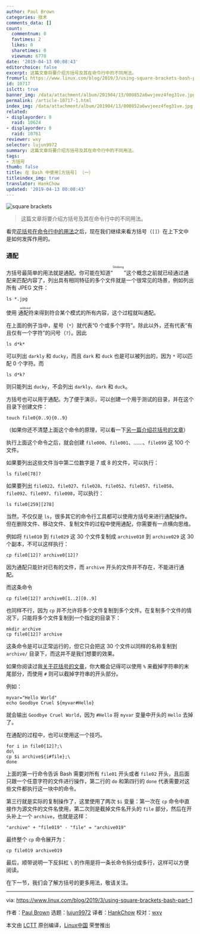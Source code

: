 ```yaml
---
author: Paul Brown
categories: 技术
comments_data: []
count:
  commentnum: 0
  favtimes: 2
  likes: 0
  sharetimes: 0
  viewnum: 6770
date: '2019-04-13 00:08:43'
editorchoice: false
excerpt: 这篇文章将要介绍方括号及其在命令行中的不同用法。
fromurl: https://www.linux.com/blog/2019/3/using-square-brackets-bash-part-1
id: 10717
islctt: true
banner_img: /data/attachment/album/201904/13/000852a6wvjeez4feg31ve.jpg
permalink: /article-10717-1.html
index_img: /data/attachment/album/201904/13/000852a6wvjeez4feg31ve.jpg.thumb.jpg
related:
- displayorder: 0
  raid: 10624
- displayorder: 0
  raid: 10761
reviewer: wxy
selector: lujun9972
summary: 这篇文章将要介绍方括号及其在命令行中的不同用法。
tags:
- 方括号
thumb: false
title: 在 Bash 中使用[方括号] （一）
titleindex_img: true
translator: HankChow
updated: '2019-04-13 00:08:43'
---
```


![square brackets](/data/attachment/album/201904/13/000852a6wvjeez4feg31ve.jpg "square brackets")



> 
> 这篇文章将要介绍方括号及其在命令行中的不同用法。
> 
> 
> 


看完[花括号在命令行中的用法](/article-10624-1.html)之后，现在我们继续来看方括号（`[]`）在上下文中是如何发挥作用的。


### 通配


方括号最简单的用法就是通配。你可能在知道“<ruby> <rt>  Globbing </rt></ruby>”这个概念之前就已经通过通配来匹配内容了，列出具有相同特征的多个文件就是一个很常见的场景，例如列出所有 JPEG 文件：



```
ls *.jpg
```

使用<ruby> 通配符 <rt>  wildcard </rt></ruby>来得到符合某个模式的所有内容，这个过程就叫通配。


在上面的例子当中，星号（`*`）就代表“0 个或多个字符”。除此以外，还有代表“有且仅有一个字符”的问号（`?`）。因此



```
ls d*k*
```

可以列出 `darkly` 和 `ducky`，而且 `dark` 和 `duck` 也是可以被列出的，因为 `*` 可以匹配 0 个字符。而



```
ls d*k?
```

则只能列出 `ducky`，不会列出 `darkly`、`dark` 和 `duck`。


方括号也可以用于通配。为了便于演示，可以创建一个用于测试的目录，并在这个目录下创建文件：



```
touch file0{0..9}{0..9}
```

（如果你还不清楚上面这个命令的原理，可以看一下[另一篇介绍花括号的文章](/article-10624-1.html)）


执行上面这个命令之后，就会创建 `file000`、`file001`、……、`file099` 这 100 个文件。


如果要列出这些文件当中第二位数字是 7 或 8 的文件，可以执行：



```
ls file0[78]?
```

如果要列出 `file022`、`file027`、`file028`、`file052`、`file057`、`file058`、`file092`、`file097`、`file098`，可以执行：



```
ls file0[259][278]
```

当然，不仅仅是 `ls`，很多其它的命令行工具都可以使用方括号来进行通配操作。但在删除文件、移动文件、复制文件的过程中使用通配，你需要有一点横向思维。


例如将 `file010` 到 `file029` 这 30 个文件复制成 `archive010` 到 `archive029` 这 30 个副本，不可以这样执行：



```
cp file0[12]? archive0[12]?
```

因为通配只能针对已有的文件，而 `archive` 开头的文件并不存在，不能进行通配。


而这条命令



```
cp file0[12]? archive0[1..2][0..9]
```

也同样不行，因为 `cp` 并不允许将多个文件复制到多个文件。在复制多个文件的情况下，只能将多个文件复制到一个指定的目录下：



```
mkdir archive
cp file0[12]? archive
```

这条命令是可以正常运行的，但它只会把这 30 个文件以同样的名称复制到 `archive/` 目录下，而这并不是我们想要的效果。


如果你阅读过我[关于花括号的文章](/article-10624-1.html)，你大概会记得可以使用 `%` 来截掉字符串的末尾部分，而使用 `#` 则可以截掉字符串的开头部分。


例如：



```
myvar="Hello World"
echo Goodbye Cruel ${myvar#Hello}
```

就会输出 `Goodbye Cruel World`，因为 `#Hello` 将 `myvar` 变量中开头的 `Hello` 去掉了。


在通配的过程中，也可以使用这一个技巧。



```
for i in file0[12]?;\
do\
cp $i archive${i#file};\
done
```

上面的第一行命令告诉 Bash 需要对所有 `file01` 开头或者 `file02` 开头，且后面只跟一个任意字符的文件进行操作，第二行的 `do` 和第四行的 `done` 代表需要对这些文件都执行这一块中的命令。


第三行就是实际的复制操作了，这里使用了两次 `$i` 变量：第一次在 `cp` 命令中直接作为源文件的文件名使用，第二次则是截掉文件名开头的 `file` 部分，然后在开头补上一个 `archive`，也就是这样：



```
"archive" + "file019" - "file" = "archive019"
```

最终整个 `cp` 命令展开为：



```
cp file019 archive019
```

最后，顺带说明一下反斜杠 `\` 的作用是将一条长命令拆分成多行，这样可以方便阅读。


在下一节，我们会了解方括号的更多用法，敬请关注。




---


via: <https://www.linux.com/blog/2019/3/using-square-brackets-bash-part-1>


作者：[Paul Brown](https://www.linux.com/users/bro66) 选题：[lujun9972](https://github.com/lujun9972) 译者：[HankChow](https://github.com/HankChow) 校对：[wxy](https://github.com/wxy)


本文由 [LCTT](https://github.com/LCTT/TranslateProject) 原创编译，[Linux中国](https://linux.cn/) 荣誉推出